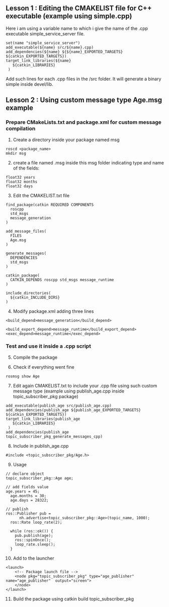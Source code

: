 ## Lesson 1 : Editing the CMAKELIST file for C++ executable (example using simple.cpp)
Here i am using a variable name to which i give the name of the .cpp executable simple_service_server file. 
```
set(name "simple_service_server")
add_executable(${name} src/${name}.cpp)
add_dependencies(${name} ${${name}_EXPORTED_TARGETS} ${catkin_EXPORTED_TARGETS})
target_link_libraries(${name}
   ${catkin_LIBRARIES}
 )

```
Add such lines for each .cpp files in the /src folder. It will generate a binary simple inside devel/lib.


## Lesson 2 : Using custom message type Age.msg example

### Prepare CMakeLists.txt and package.xml for custom message compilation 

1) Create a directory inside your package named msg
```
roscd <package_name>
mkdir msg
```

2) create a file named <your-message-name>.msg inside this msg folder indicating type and name of the fields:
```
float32 years
float32 months
float32 days
```

3) Edit the CMAKELIST.txt file
```
find_package(catkin REQUIRED COMPONENTS
  roscpp
  std_msgs
  message_generation
)

add_message_files(
  FILES
  Age.msg
)

generate_messages(
  DEPENDENCIES
  std_msgs
)

catkin_package(
  CATKIN_DEPENDS roscpp std_msgs message_runtime
)

include_directories(
  ${catkin_INCLUDE_DIRS}
)
```
4) Modify package.xml adding three lines
```
<build_depend>message_generation</build_depend>

<build_export_depend>message_runtime</build_export_depend>
<exec_depend>message_runtime</exec_depend>
```
### Test and use it inside a .cpp script

5) Compile the package

6) Check if everything went fine 
```
rosmsg show Age
```
7) Edit again CMAKELIST.txt to include your .cpp file using such custom message type (example using publish_age.cpp inside topic_subscriber_pkg package)
```
add_executable(publish_age src/publish_age.cpp)
add_dependencies(publish_age ${publish_age_EXPORTED_TARGETS} ${catkin_EXPORTED_TARGETS})
target_link_libraries(publish_age
   ${catkin_LIBRARIES}
 )
add_dependencies(publish_age topic_subscriber_pkg_generate_messages_cpp)
```
8) Include in publish_age.cpp
```
#include <topic_subscriber_pkg/Age.h> 
``` 

9) Usage

```
// declare object
topic_subscriber_pkg::Age age;

// add fields value 
age.years = 45;
  age.months = 30;
  age.days = 28322;

// publish 
ros::Publisher pub =
      nh.advertise<topic_subscriber_pkg::Age>(topic_name, 1000);
  ros::Rate loop_rate(2);

  while (ros::ok()) {
    pub.publish(age);
    ros::spinOnce();
    loop_rate.sleep();
  }
```

10) Add to the launcher
```
<launch>
    <!-- Package launch file -->
    <node pkg="topic_subscriber_pkg" type="age_publisher" name="age_publisher"  output="screen">
    </node>
</launch>
```
11) Build the package using catkin build topic_subscriber_pkg






